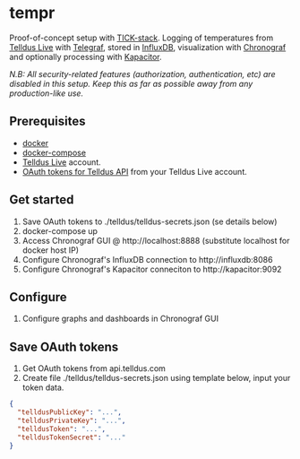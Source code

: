 tempr
====
Proof-of-concept setup with [TICK-stack](https://www.influxdata.com/products/open-source/). Logging of temperatures from [Telldus Live](https://live.telldus.com/) with [Telegraf](https://docs.influxdata.com/telegraf), stored in [InfluxDB](https://docs.influxdata.com/influxdb), visualization with [Chronograf](https://docs.influxdata.com/chronograf) and optionally processing with [Kapacitor](https://docs.influxdata.com/kapacitor).

*N.B: All security-related features (authorization, authentication, etc) are disabled in this setup. Keep this as far as possible away from any production-like use.*

Prerequisites
-------------
* [docker](https://www.docker.com/community-edition)
* [docker-compose](https://docs.docker.com/compose/overview/)
* [Telldus Live](https://live.telldus.com/) account.
* [OAuth tokens for Telldus API](http://api.telldus.com/keys/index) from your Telldus Live account.

Get started
-----------
1. Save OAuth tokens to ./telldus/telldus-secrets.json (se details below)
2. docker-compose up
3. Access Chronograf GUI @ http://localhost:8888 (substitute localhost for docker host IP)
4. Configure Chronograf's InfluxDB connection to http://influxdb:8086
5. Configure Chronograf's Kapacitor conneciton to http://kapacitor:9092

Configure
---------
1. Configure graphs and dashboards in Chronograf GUI

Save OAuth tokens
-----------------
1. Get OAuth tokens from api.telldus.com
2. Create file ./telldus/telldus-secrets.json using template below, input your token data.

```JSON
{
  "telldusPublicKey": "...",
  "telldusPrivateKey": "...",
  "telldusToken": "...",
  "telldusTokenSecret": "..."
}
```

